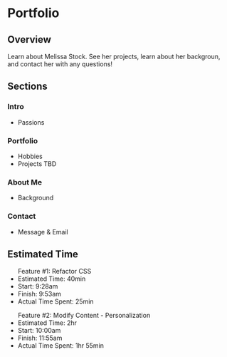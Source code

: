 # Portfolio

<h2>Overview</h2>
<p>Learn about Melissa Stock. See her projects, learn about her backgroun, and contact her with any questions!</p>

<h2>Sections</h2>
<h3>Intro</h3>
    <ul>
        <li>Passions</li>
    </ul>
<h3>Portfolio</h3>
    <ul>
        <li>Hobbies</li>
        <li>Projects TBD</li>
    </ul>
<h3>About Me</h3>
    <ul>
        <li>Background</li>
    </ul>
<h3>Contact</h3>
    <ul>
        <li>Message & Email</li>
    </ul>

<h2>Estimated Time</h2>
    <ul>Feature #1: Refactor CSS
        <li>Estimated Time: 40min</li>
        <li>Start: 9:28am</li>
        <li>Finish: 9:53am</li>
        <li>Actual Time Spent: 25min</li>
    </ul>
        <ul>Feature #2: Modify Content - Personalization
        <li>Estimated Time: 2hr</li>
        <li>Start: 10:00am</li>
        <li>Finish: 11:55am</li>
        <li>Actual Time Spent: 1hr 55min</li>
    </ul>